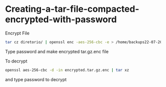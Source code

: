 # Creating-a-tar-file-compacted-encrypted-with-password


Encrypt File
```bash
tar cz diretorio/ | openssl enc -aes-256-cbc -e > /home/backups22-07-2021/encrypted.tar.gz.enc
```

Type password and make encrypted tar.gz.enc file



To decrypt
```bash
openssl aes-256-cbc -d -in encrypted.tar.gz.enc | tar xz
```

and type password to decrypt
